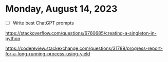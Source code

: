 # Monday, August 14, 2023

- [ ] Write best ChatGPT prompts

https://stackoverflow.com/questions/6760685/creating-a-singleton-in-python

https://codereview.stackexchange.com/questions/31789/progress-report-for-a-long-running-process-using-yield